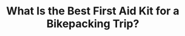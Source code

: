 ---
layout: community
category: community
title: "What Is the Best First Aid Kit for a Bikepacking Trip?"
description: " I’m preparing for a month-long trip, and looking at first aid kits. I’m not convinced I really need most of what’s in them… what first aid items do you really need on a bikepacking trip? "
isTopLevel: false
isSingleLevel: false
isArticle: false
datePublished: 2022-08-03 16:14:00 +0300
dateModified: 2022-08-03 16:14:00 +0300
published: false
---